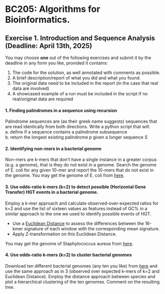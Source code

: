 # BC205: Algorithms for Bioinformatics.

## Exercise 1. Introduction and Sequence Analysis (Deadline: April 13th, 2025)

You may choose **one** out of the following exercises and submit it by the deadline in any form you like, provided it contains:
1. The code for the solution, as well annotated with comments as possible.
2. A brief description/report of what you did and what you found.
3. The original data need to be included in the report (in the case that real data are involved)
4. A showcased example of a run must be included in the script if no real/original data are required

#### 1. Finding palindromes in a sequence using recursion
Palindrome sequences are (as their greek name suggests) sequences that are read identically from both directions.
Write a python script that will:  
a. define if a sequence contains a palindrome subsequence  
b. return the longest existing palindrome _p_ given a longer sequence _S_ 

#### 2. Identifying non-mers in a bacterial genome
Non-mers are k-mers that don't have a single instance in a greater corpus (e.g. a genome), that is they do not exist in a genome. 
Search the genome of E. coli for any given 10-mer and report the 10-mers that do not exist in the genome.
You may get the genome of E. coli from [here](files/ecoli.fa). 


#### 3. Use odds-ratio k-mers (k=2) to detect possible (Horizontal Gene Transfer) HGT events in a bacterial genome.
Employ a k-mer approach and calculate observed-over-expected ratios for k=2 and use the list of sixteen values as features instead of GC% in a similar approach to the one we used to identify possible events of HGT.
* Use a [Euclidean Distance](https://en.wikipedia.org/wiki/Euclidean_distance) to assess the differences between the 16-kmer signature of each window with the corresponding mean signature.
* Apply Z-transformation on this Euclidean Distance.

You may get the genome of Staphylococcus aureus from [here](files/Staaur.fa). 

#### 4. Use odds-ratio k-mers (k=2) to cluster bacterial genomes
Download ten different bacterial genomes (any ten you like) from [here](http://bacteria.ensembl.org/index.html) and use the same approach as in 3 (observed over expected k-mers of k=2 and Euclidean Distance).
Employ the distance approach between species and plot a hierarchical clustering of the ten genomes. Comment on the resulting tree.
